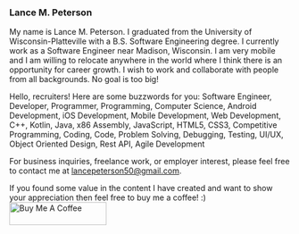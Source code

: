 ### Lance M. Peterson
My name is Lance M. Peterson. I graduated from the University of Wisconsin-Platteville with a B.S. Software Engineering degree. I currently work as a Software Engineer near Madison, Wisconsin. I am very mobile and I am willing to relocate anywhere in the world where I think there is an opportunity for career growth. I wish to work and collaborate with people from all backgrounds. No goal is too big!

Hello, recruiters! Here are some buzzwords for you: Software Engineer, Developer, Programmer, Programming, Computer Science, Android Development, iOS Development, Mobile Development, Web Development, C++, Kotlin, Java, x86 Assembly, JavaScript, HTML5, CSS3, Competitive Programming, Coding, Code, Problem Solving, Debugging, Testing, UI/UX, Object Oriented Design, Rest API, Agile Development

For business inquiries, freelance work, or employer interest, please feel free to contact me at lancepeterson50@gmail.com.

If you found some value in the content I have created and want to show your appreciation then feel free to buy me a coffee! :)
<a href="https://www.buymeacoffee.com/lancepeterson" target="_blank"><img src="https://cdn.buymeacoffee.com/buttons/default-orange.png" alt="Buy Me A Coffee" height="41" width="174"></a>
